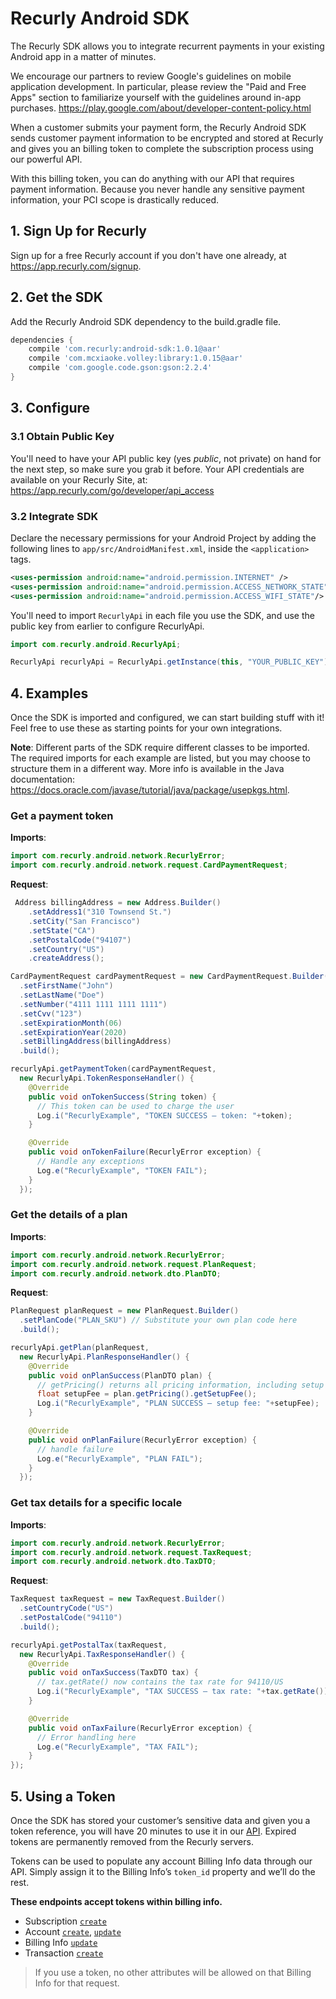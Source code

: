 # Recurly Android SDK

The Recurly SDK allows you to integrate recurrent payments in your existing Android app in a matter of minutes.

We encourage our partners to review Google's guidelines on mobile application development. In particular, please review the "Paid and Free Apps" section to familiarize yourself with the guidelines around in-app purchases. https://play.google.com/about/developer-content-policy.html

When a customer submits your payment form, the Recurly Android SDK sends customer payment information to be encrypted and stored at Recurly and gives you an billing token to complete the subscription process using our powerful API.

With this billing token, you can do anything with our API that requires payment information. Because you never handle any sensitive payment information, your PCI scope is drastically reduced.


## 1. Sign Up for Recurly

Sign up for a free Recurly account if you don't have one already, at <https://app.recurly.com/signup>.

## 2. Get the SDK

Add the Recurly Android SDK dependency to the build.gradle file.

```groovy
dependencies {
    compile 'com.recurly:android-sdk:1.0.1@aar'
    compile 'com.mcxiaoke.volley:library:1.0.15@aar'
    compile 'com.google.code.gson:gson:2.2.4'
}
```


## 3. Configure

### 3.1 Obtain Public Key

You'll need to have your API public key (yes *public*, not private) on hand for the next step, so make sure you grab it before. Your API credentials are available on your Recurly Site, at: https://app.recurly.com/go/developer/api_access

### 3.2 Integrate SDK

Declare the necessary permissions for your Android Project by adding the following lines to `app/src/AndroidManifest.xml`, inside the `<application>` tags.

```xml
<uses-permission android:name="android.permission.INTERNET" />
<uses-permission android:name="android.permission.ACCESS_NETWORK_STATE" />
<uses-permission android:name="android.permission.ACCESS_WIFI_STATE"/>
```

You'll need to import `RecurlyApi` in each file you use the SDK, and use the public key from earlier to configure RecurlyApi.

```java
import com.recurly.android.RecurlyApi;
```

```java
RecurlyApi recurlyApi = RecurlyApi.getInstance(this, "YOUR_PUBLIC_KEY");
```

## 4. Examples

Once the SDK is imported and configured, we can start building stuff with it! Feel free to use these as starting points for your own integrations.

**Note**: Different parts of the SDK require different classes to be imported. The required imports for each example are listed, but you may choose to structure them in a different way. More info is available in the Java documentation: <https://docs.oracle.com/javase/tutorial/java/package/usepkgs.html>.

### Get a payment token

**Imports**:

```java
import com.recurly.android.network.RecurlyError;
import com.recurly.android.network.request.CardPaymentRequest;
```

**Request**:

```java
 Address billingAddress = new Address.Builder()
	.setAddress1("310 Townsend St.")
	.setCity("San Francisco")
	.setState("CA")
	.setPostalCode("94107")
	.setCountry("US")
	.createAddress();

CardPaymentRequest cardPaymentRequest = new CardPaymentRequest.Builder()
  .setFirstName("John")
  .setLastName("Doe")
  .setNumber("4111 1111 1111 1111")
  .setCvv("123")
  .setExpirationMonth(06)
  .setExpirationYear(2020)
  .setBillingAddress(billingAddress)
  .build();

recurlyApi.getPaymentToken(cardPaymentRequest,
  new RecurlyApi.TokenResponseHandler() {
    @Override
    public void onTokenSuccess(String token) {
      // This token can be used to charge the user
      Log.i("RecurlyExample", "TOKEN SUCCESS – token: "+token);
    }

    @Override
    public void onTokenFailure(RecurlyError exception) {
      // Handle any exceptions
      Log.e("RecurlyExample", "TOKEN FAIL");
    }
  });
```

### Get the details of a plan
**Imports**:

```java
import com.recurly.android.network.RecurlyError;
import com.recurly.android.network.request.PlanRequest;
import com.recurly.android.network.dto.PlanDTO;
```
**Request**:

```java
PlanRequest planRequest = new PlanRequest.Builder()
  .setPlanCode("PLAN_SKU") // Substitute your own plan code here
  .build();

recurlyApi.getPlan(planRequest,
  new RecurlyApi.PlanResponseHandler() {
    @Override
    public void onPlanSuccess(PlanDTO plan) {
      // getPricing() returns all pricing information, including setup fee, if there is one
      float setupFee = plan.getPricing().getSetupFee();
      Log.i("RecurlyExample", "PLAN SUCCESS – setup fee: "+setupFee);
    }

    @Override
    public void onPlanFailure(RecurlyError exception) {
      // handle failure
      Log.e("RecurlyExample", "PLAN FAIL");
    }
  });
```

### Get tax details for a specific locale
**Imports**:

```java
import com.recurly.android.network.RecurlyError;
import com.recurly.android.network.request.TaxRequest;
import com.recurly.android.network.dto.TaxDTO;
```

**Request**:

```java
TaxRequest taxRequest = new TaxRequest.Builder()
  .setCountryCode("US")
  .setPostalCode("94110")
  .build();

recurlyApi.getPostalTax(taxRequest,
  new RecurlyApi.TaxResponseHandler() {
    @Override
    public void onTaxSuccess(TaxDTO tax) {
      // tax.getRate() now contains the tax rate for 94110/US
      Log.i("RecurlyExample", "TAX SUCCESS – tax rate: "+tax.getRate());
    }

    @Override
    public void onTaxFailure(RecurlyError exception) {
      // Error handling here
      Log.e("RecurlyExample", "TAX FAIL");
    }
});
```

## 5. Using a Token

Once the SDK has stored your customer’s sensitive data and given you a token reference, you will have 20 minutes to use it in our [API](https://dev.recurly.com/). Expired tokens are permanently removed from the Recurly servers.

Tokens can be used to populate any account Billing Info data through our API. Simply assign it to the Billing Info’s `token_id` property and we’ll do the rest.

**These endpoints accept tokens within billing info.**

* Subscription [`create`](https://dev.recurly.com/docs/create-subscription)
* Account [`create`](https://dev.recurly.com/docs/create-an-account), [`update`](https://dev.recurly.com/docs/update-account)
* Billing Info [`update`](https://dev.recurly.com/docs/update-an-accounts-billing-info-token)
* Transaction [`create`](https://dev.recurly.com/docs/create-transaction)

> If you use a token, no other attributes will be allowed on that Billing Info for that request.
